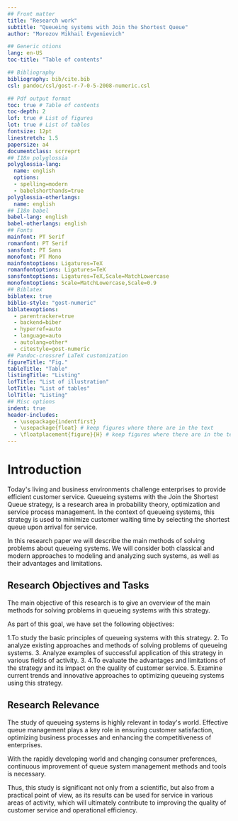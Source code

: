 ```yaml
---
## Front matter
title: "Research work"
subtitle: "Queueing systems with Join the Shortest Queue"
author: "Morozov Mikhail Evgenievich"

## Generic otions
lang: en-US
toc-title: "Table of contents"

## Bibliography
bibliography: bib/cite.bib
csl: pandoc/csl/gost-r-7-0-5-2008-numeric.csl

## Pdf output format
toc: true # Table of contents
toc-depth: 2
lof: true # List of figures
lot: true # List of tables
fontsize: 12pt
linestretch: 1.5
papersize: a4
documentclass: scrreprt
## I18n polyglossia
polyglossia-lang:
  name: english
  options:
  - spelling=modern
  - babelshorthands=true
polyglossia-otherlangs:
  name: english
## I18n babel
babel-lang: english
babel-otherlangs: english
## Fonts
mainfont: PT Serif
romanfont: PT Serif
sansfont: PT Sans
monofont: PT Mono
mainfontoptions: Ligatures=TeX
romanfontoptions: Ligatures=TeX
sansfontoptions: Ligatures=TeX,Scale=MatchLowercase
monofontoptions: Scale=MatchLowercase,Scale=0.9
## Biblatex
biblatex: true
biblio-style: "gost-numeric"
biblatexoptions:
  - parentracker=true
  - backend=biber
  - hyperref=auto
  - language=auto
  - autolang=other*
  - citestyle=gost-numeric
## Pandoc-crossref LaTeX customization
figureTitle: "Fig."
tableTitle: "Table"
listingTitle: "Listing"
lofTitle: "List of illustration"
lotTitle: "List of tables"
lolTitle: "Listing"
## Misc options
indent: true
header-includes:
  - \usepackage{indentfirst}
  - \usepackage{float} # keep figures where there are in the text
  - \floatplacement{figure}{H} # keep figures where there are in the text
---
```

# Introduction 

Today's living and business environments challenge enterprises to provide efficient customer service. Queueing systems with the Join the Shortest Queue strategy, is a research area in probability theory, optimization and service process management. In the context of queueing systems, this strategy is used to minimize customer waiting time by selecting the shortest queue upon arrival for service.

In this research paper we will describe the main methods of solving problems about queueing systems. We will consider both classical and modern approaches to modeling and analyzing such systems, as well as their advantages and limitations.


## Research Objectives and Tasks

The main objective of this research is to give an overview of the main methods for solving problems in queueing systems with this strategy. 

As part of this goal, we have set the following objectives:

1.To study the basic principles of queueing systems with this strategy.
2.	To analyze existing approaches and methods of solving problems of queueing systems.
3. Analyze examples of successful application of this strategy in various fields of activity. 3.
4.To evaluate the advantages and limitations of the strategy and its impact on the quality of customer service.
5.	Examine current trends and innovative approaches to optimizing queueing systems using this strategy.

## Research Relevance

The study of queueing systems is highly relevant in today's world. Effective queue management plays a key role in ensuring customer satisfaction, optimizing business processes and enhancing the competitiveness of enterprises.

With the rapidly developing world and changing consumer preferences, continuous improvement of queue system management methods and tools is necessary. 

Thus, this study is significant not only from a scientific, but also from a practical point of view, as its results can be used for service in various areas of activity, which will ultimately contribute to improving the quality of customer service and operational efficiency.

